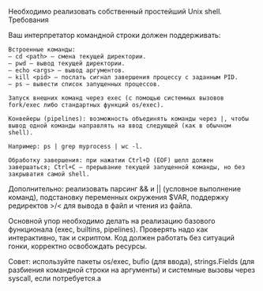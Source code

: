 Необходимо реализовать собственный простейший Unix shell.
Требования

Ваш интерпретатор командной строки должен поддерживать:

    Встроенные команды:
    – cd <path> – смена текущей директории.
    – pwd – вывод текущей директории.
    – echo <args> – вывод аргументов.
    – kill <pid> – послать сигнал завершения процессу с заданным PID.
    – ps – вывести список запущенных процессов.

    Запуск внешних команд через exec (с помощью системных вызовов fork/exec либо стандартных функций os/exec).

    Конвейеры (pipelines): возможность объединять команды через |, чтобы вывод одной команды направлять на ввод следующей (как в обычном shell).

    Например: ps | grep myprocess | wc -l.

    Обработку завершения: при нажатии Ctrl+D (EOF) шелл должен завершаться; Ctrl+C — прерывание текущей запущенной команды, но без закрыватия самой shell.

Дополнительно: реализовать парсинг && и || (условное выполнение команд), подстановку переменных окружения $VAR, поддержку редиректов >/< для вывода в файл и чтения из файла.

Основной упор необходимо делать на реализацию базового функционала (exec, builtins, pipelines). Проверять надо как интерактивно, так и скриптом. Код должен работать без ситуаций гонки, корректно освобождать ресурсы. 

Совет: используйте пакеты os/exec, bufio (для ввода), strings.Fields (для разбиения командной строки на аргументы) и системные вызовы через syscall, если потребуется.a